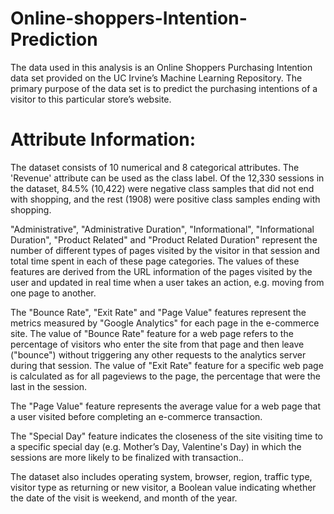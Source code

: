 # Online-shoppers-Intention-Prediction
The data used in this analysis is an Online Shoppers Purchasing Intention data set provided on the UC Irvine’s Machine Learning Repository. The primary purpose of the data set is to predict the purchasing intentions of a visitor to this particular store’s website. 

# Attribute Information:  

The dataset consists of 10 numerical and 8 categorical attributes. The 'Revenue' attribute can be used as the class label. Of the 12,330 sessions in the dataset, 84.5% (10,422) were negative class samples that did not end with shopping, and the rest (1908) were positive class samples ending with shopping. 

"Administrative", "Administrative Duration", "Informational", "Informational Duration", "Product Related" and "Product Related Duration" represent the number of different types of pages visited by the visitor in that session and total time spent in each of these page categories. The values of these features are derived from the URL information of the pages visited by the user and updated in real time when a user takes an action, e.g. moving from one page to another.

The "Bounce Rate", "Exit Rate" and "Page Value" features represent the metrics measured by "Google Analytics" for each page in the e-commerce site. The value of "Bounce Rate" feature for a web page refers to the percentage of visitors who enter the site from that page and then leave ("bounce") without triggering any other requests to the analytics server during that session.  The value of "Exit Rate" feature for a specific web page is calculated as for all pageviews to the page, the percentage that were the last in the session. 

The "Page Value" feature represents the average value for a web page that a user visited before completing an e-commerce transaction. 

The "Special Day" feature indicates the closeness of the site visiting time to a specific special day (e.g. Mother’s Day, Valentine's Day) in which the sessions are more likely to be finalized with transaction.. 

The dataset also includes operating system, browser, region, traffic type, visitor type as returning or new visitor, a Boolean value indicating whether the date of the visit is weekend, and month of the year.

